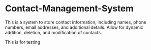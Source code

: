 # Contact-Management-System
This is a system to store contact information, including names, phone numbers, email addresses, and additional details. Allow for dynamic addition, deletion, and modification of contacts.

This is for testing
